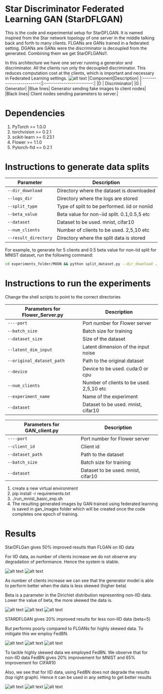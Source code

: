 # Star Discriminator Federated Learning GAN (StarDFLGAN)
This is the code and experimental setup for StarDFLGAN. It is named inspired from the Star network topology of one server in the middle talking back and forth to many clients. FLGANs are GANs trained in a federated setting. DGANs are GANs were the discriminator is decoupled from the generated. Combining them we get StarDFLGANs!!.

In this architecture we have one server running a generator and discriminator. All the clients run only the decoupled discriminator. This reduces computation cost at the clients, which is important and necessary in Federated Learning settings.
![alt text](images/StarDFLGAN.png)
|Component|Description|
|:-------------------------:|:-------------------------:|
|D | Discriminator|
|G | Generator|
|Blue lines| Generator sending fake images to client nodes|
|Black lines| Client nodes sending parameters to server.|


# Dependencies
1. PyTorch >= 1.0.0
2. torchvision >= 0.2.1
3. scikit-learn >= 0.23.1
4. Flower >= 1.1.0
4. Pytorch-fid == 0.2.1


# Instructions to generate data splits
| Parameter                      | Description                                 |
| ----------------------------- | ---------------------------------------- |
| `--dir_download`              | Directory where the dataset is downloaded |
| `--logs_dir`                  | Directory where the logs are stored       |
| `--split_type`                | Type of split to be performed. iid or noniid             |
| `--beta_value`                | Beta value for non-iid split. 0.1,0.5,5 etc             |
| `--dataset`                   | Dataset to be used. mnist, cifar10             |
| `--num_clients`               | Number of clients to be used. 2,5,10 etc             |
| `--result_directory`          | Directory where the split data is stored             |

For example, to generate for 5 clients and 0.5 beta value for non-iid split for MNIST dataset, run the following command:

```bash
cd experiments_folder/MOON && python split_dataset.py --dir_download ../current_dir --logs_dir ../logs --split_type noniid --beta_value 0.5 --dataset mnist --num_clients 5 --result_directory ../../mnist_splits_5_05_noniid &
```

# Instructions to run the experiments
Change the shell scripts to point to the correct directories 


| Parameters for Flower_Server.py                      | Description                                 |
| ----------------------------- | ---------------------------------------- |
| `----port`              | Port number for Flower server |
| `--batch_size`                  | Batch size for training       |
| `--dataset_size`                | Size of the dataset             |
| `--latent_dim_input`                | Latent dimension of the input noise             |
| `--original_dataset_path`                   | Path to the original dataset             |
| `--device`               | Device to be used. cuda:0 or cpu             |
| `--num_clients`               | Number of clients to be used. 2,5,10 etc             |
| `--experiment_name`          | Name of the experiment             |
| `--dataset`          | Dataset to be used. mnist, cifar10             |



| Parameters for GAN_client.py                      | Description                                 |
| ----------------------------- | ---------------------------------------- |
| `----port`              | Port number for Flower server |
| `--client_id`                  | Client id       |
| `--dataset_path`                | Path to the dataset             |
| `--batch_size`                | Batch size for training             |
| `--dataset`                   | Dataset to be used. mnist, cifar10             |


1. create a new virtual environment
1. pip install -r requirements.txt
1. ./run_mnist_basic_exp.sh
1. The resulting generated images by GAN trained using federated learning is saved in gan_images folder 
   which will be created once the code completes one epoch of training. 


# Results
StarDFLGan gives 50% improved results than FLGAN on IID data

For IID data, as number of clients increase we do not observe any degradation of performance. Hence the system is stable.

![alt text](images/output1.png)
![alt text](images/output2.png)

As number of clients increase we can see that the generator model is able to perform better when the data is less skewed (higher beta)

Beta is a parameter in the Dirichlet distribution representing non-IID data. Lower the value of beta, the more skewed the data is.

![alt text](images/output3.png)
![alt text](images/output4.png)
![alt text](images/output5.png)

STARDFLGAN gives 20% improved results for less non-IID data (beta=5) 

But performs poorly compared to FLGANs for highly skewed data. To mitigate this we employ FedBN.

![alt text](images/output6.png)
![alt text](images/output7.png)
![alt text](images/output8.png)

To tackle highly skewed data we employed FedBN. We observe that for non-IID data FedBN gives 20% improvement for MNIST and 65% improvement for CIFAR10

Also, we see that for IID data, using FedBN does not degrade the results (top right graph). Hence it can be used in any setting to get better results

![alt text](images/output9.png)
![alt text](images/output10.png)
![alt text](images/output11.png)
